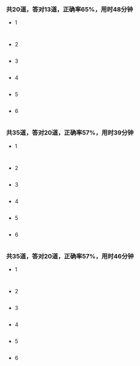 ### 共20道，答对13道，正确率65%，用时48分钟


- 1


```


```

- 2



```

```
- 3



```

```
- 4



```

```
- 5


```

```
- 6



```

```

###  共35道，答对20道，正确率57%，用时39分钟


- 1


```


```

- 2



```

```
- 3



```

```
- 4



```

```
- 5


```

```
- 6



```

```

###  共35道，答对20道，正确率57%，用时46分钟


- 1


```


```

- 2



```

```
- 3



```

```
- 4



```

```
- 5


```

```
- 6



```

```